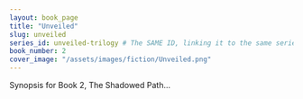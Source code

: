 ```yaml
---
layout: book_page
title: "Unveiled"
slug: unveiled
series_id: unveiled-trilogy # The SAME ID, linking it to the same series
book_number: 2
cover_image: "/assets/images/fiction/Unveiled.png"
---
```


Synopsis for Book 2, The Shadowed Path...
